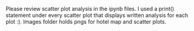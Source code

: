 Please review scatter plot analysis in the ipynb files. I used a print() statement under every scatter plot that displays written analysis for each plot :). Images folder holds pngs for hotel map and scatter plots. 
